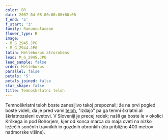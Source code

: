 ```yaml
---
color: BR
date: 2007-04-08 00:00:00+00:00
f_end: '5'
f_start: '3'
family: Ranunculaceae
flower_type: B
image:
- M_G_2945.JPG
- M_G_2944.JPG
latin: Helleborus atrorubens
lead: M_G_2945.JPG
lead_sample: false
order: Helleborus
parallel: false
petals: '5'
petals_joined: false
star_shape: false
title: Temnoškrlatni teloh
---
```

Temnoškrlatni teloh boste zanesljivo takoj prepoznali; že na prvi pogled boste videli, da je pred vami [teloh](../../genus/helleborus/), \"izdajo\" pa ga temni škrlatni ali škrlatnozeleni cvetovi. V Sloveniji je precej redek; našli ga boste le v okolici Krškega in pod Bohorjem, kjer od konca marca do maja cveti na nizko ležečih sončnih travnikih in gozdnih obronkih (do približno 400 metrov nadmorske višine).  
